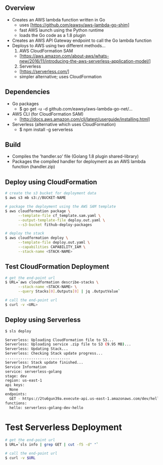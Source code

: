 ## Overview

* Creates an AWS lambda function written in Go
  * uses [https://github.com/eawsy/aws-lambda-go-shim]
  * fast AWS launch using the Python runtime
  * loads the Go code as a 1.8 plugin
* Creates an AWS API Gateway endpoint to call the Go lambda function
* Deploys to AWS using two different methods...
  1. AWS CloudFormation SAM
    * [https://aws.amazon.com/about-aws/whats-new/2016/11/introducing-the-aws-serverless-application-model/]
  2. Serverless
    * [https://serverless.com/]
    * simpler alternative; uses CloudFormation

## Dependencies

* Go packages
  * $ go get -u -d github.com/eawsy/aws-lambda-go-net/...
* AWS CLI (for CloudFormation SAM)
  * [http://docs.aws.amazon.com/cli/latest/userguide/installing.html]
* Serverless (alternative which uses CloudFormation)
  * $ npm install -g serverless

## Build

* Compiles the 'handler.so' file (Golang 1.8 plugin shared-library)
* Packages the compiled handler for deployment as an AWS lambda function (handler.zip)

## Deploy using CloudFormation

```bash
# create the s3 bucket for deployment data
$ aws s3 mb s3://BUCKET-NAME

# package the deployment using the AWS SAM template
$ aws cloudformation package \
      --template-file cf_template.sam.yaml \
      --output-template-file deploy.out.yaml \
      --s3-bucket fithub-deploy-packages

# deploy the stack
$ aws cloudformation deploy \
      --template-file deploy.out.yaml \
      --capabilities CAPABILITY_IAM \
      --stack-name <STACK-NAME>
```

## Test CloudFormation Deployment

```bash
# get the end-point url
$ URL=`aws cloudformation describe-stacks \
      --stack-name <STACK-NAME> \
      --query Stacks[0].Outputs[0] | jq .OutputValue`

# call the end-point url
$ curl -v <URL>
```

## Deploy using Serverless

```bash
$ sls deploy

Serverless: Uploading CloudFormation file to S3...
Serverless: Uploading service .zip file to S3 (9.95 MB)...
Serverless: Updating Stack...
Serverless: Checking Stack update progress...
..............................
Serverless: Stack update finished...
Service Information
service: serverless-golang
stage: dev
region: us-east-1
api keys:
  None
endpoints:
  GET - https://2tu6gun39a.execute-api.us-east-1.amazonaws.com/dev/hello
functions:
  hello: serverless-golang-dev-hello
```

# Test Serverless Deployment

```bash
# get the end-point url
$ URL=`sls info | grep GET | cut -f5 -d" "`

# call the end-point url
$ curl -v $URL
```
